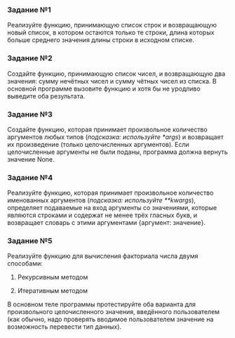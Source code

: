 ### Задание №1

Реализуйте функцию, принимающую список строк и возвращающую новый список, в котором остаются только те строки, длина которых больше среднего значения длины строки в исходном списке.

### Задание №2

Создайте функцию, принимающую список чисел, и возвращающую два значения: сумму нечётных чисел и сумму чётных чисел из списка. В основной программе вызовите функцию и хотя бы не уродливо выведите оба результата.

### Задание №3

Создайте функцию, которая принимает произвольное количество аргументов любых типов (*подсказка: используйте \*args*) и возвращает их произведение (только целочисленных аргументов). Если целочисленные аргументы не были поданы, программа должна вернуть значение None.

### Задание №4

Реализуйте функцию, которая принимает произвольное количество именованных аргументов (*подсказка: используйте \*\*kwargs*), определяет подаваемые на вход аргументы со значениями, которые являются строками и содержат не менее трёх гласных букв, и возвращает словарь с этими аргументами {аргумент: значение}.

### Задание №5

Реализуйте функцию для вычисления факториала числа двумя способами:

1. Рекурсивным методом

2. Итеративным методом

В основном теле программы протестируйте оба варианта для произвольного целочисленного значения, введённого пользователем (как обычно, надо проверять вводимое пользователем значение на возможность перевести тип данных).
